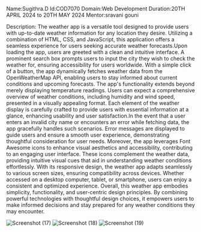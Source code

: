 Name:Sugithra.D
Id:COD7070
Domain:Web Development
Duration:20TH APRIL 2024 to 20TH MAY 2024
Mentor:sravani gouni

Description:
The weather app is a versatile tool designed to provide users with up-to-date weather information for any location they desire. Utilizing a combination of HTML, CSS, and JavaScript, 
this application offers a seamless experience for users seeking accurate weather forecasts.Upon loading the app, users are greeted with a clean and intuitive interface.
A prominent search box prompts users to input the city they wish to check the weather for, ensuring accessibility for users worldwide. With a simple click of a button, 
the app dynamically fetches weather data from the OpenWeatherMap API, enabling users to stay informed about current conditions and upcoming forecasts.
The app's functionality extends beyond merely displaying temperature readings. Users can expect a comprehensive overview of weather conditions, including humidity and wind speed,
presented in a visually appealing format. Each element of the weather display is carefully crafted to provide users with essential information at a glance, enhancing usability and
user satisfaction.In the event that a user enters an invalid city name or encounters an error while fetching data, the app gracefully handles such scenarios.
Error messages are displayed to guide users and ensure a smooth user experience, demonstrating thoughtful consideration for user needs.
Moreover, the app leverages Font Awesome icons to enhance visual aesthetics and accessibility, contributing to an engaging user interface. 
These icons complement the weather data, providing intuitive visual cues that aid in understanding weather conditions effortlessly.
With its responsive design, the weather app adapts seamlessly to various screen sizes, ensuring compatibility across devices. Whether accessed on a desktop computer, tablet, or 
smartphone, users can enjoy a consistent and optimized experience.
Overall, this weather app embodies simplicity, functionality, and user-centric design principles. By combining powerful technologies with thoughtful design choices,
it empowers users to make informed decisions and stay prepared for any weather conditions they may encounter.

![Screenshot (17)](https://github.com/Su64gi/COD-Weather--App/assets/155756162/bc30e0e5-a270-4108-ac83-8205b4697aee)
![Screenshot (18)](https://github.com/Su64gi/COD-Weather--App/assets/155756162/80e61eea-f706-4f9e-b508-3ce984251245)
![Screenshot (19)](https://github.com/Su64gi/COD-Weather--App/assets/155756162/99aa62fd-5c17-4ee5-813c-6c61bde6f49b)







